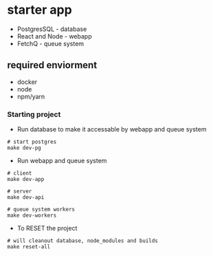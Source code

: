 # starter app

- PostgresSQL - database
- React and Node - webapp
- FetchQ - queue system

## required enviorment

- docker
- node
- npm/yarn

### Starting project

- Run database to make it accessable by webapp and queue system
```bash=
# start postgres
make dev-pg
```
- Run webapp and queue system
```bash=
# client
make dev-app

# server
make dev-api

# queue system workers
make dev-workers
```
- To RESET the project
```bash=
# will cleanout database, node_modules and builds
make reset-all
```